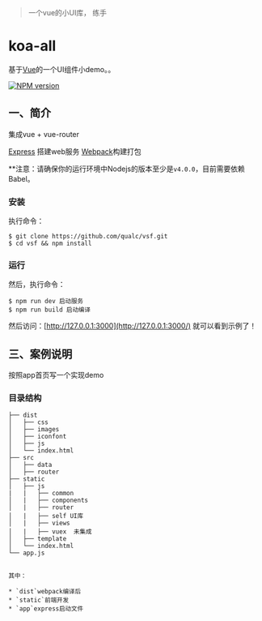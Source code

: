 > 一个vue的小UI库， 练手
# koa-all

基于[Vue](https://github.com/vuejs/vue)的一个UI组件小demo。。

[![NPM version](https://img.shields.io/npm/v/express.svg)](https://www.npmjs.com/package/express)

## 一、简介

集成vue + vue-router

[Express](http://www.expressjs.com.cn/) 搭建web服务
[Webpack](http://webpack.github.io/docs/)构建打包

**注意：请确保你的运行环境中Nodejs的版本至少是`v4.0.0`，目前需要依赖Babel。
### 安装

执行命令：
```
$ git clone https://github.com/qualc/vsf.git
$ cd vsf && npm install
```

### 运行

然后，执行命令：
```
$ npm run dev 启动服务
$ npm run build 启动编译
```

然后访问：[http://127.0.0.1:3000](http://127.0.0.1:3000/) 就可以看到示例了！

## 三、案例说明
按照app首页写一个实现demo

### 目录结构

    ├── dist
    │   ├── css
    │   ├── images
    │   ├── iconfont
    │   ├── js
    │   └── index.html
    ├── src
    │   ├── data
    │   ├── router
    ├── static
    │   ├── js
    |   |   ├── common
    │   |   ├── components
    │   |   ├── router
    │   |   ├── self UI库
    │   |   ├── views
    │   |   ├── vuex  未集成
    │   ├── template
    │   └── index.html
    └── app.js
```

其中：

* `dist`webpack编译后
* `static`前端开发
* `app`express启动文件

